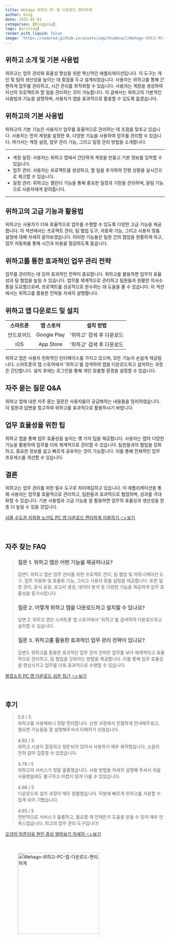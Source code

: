 ```yaml
---
title: Wehago 위하고 PC 앱 다운로드 편리하게
author: bing
date: 2025-02-01
categories: [Blogging]
tags: [writing]
render_with_liquid: false
image: 'https://somered.github.io/assets/img/thumbnail/Wehago-위하고-PC-앱-다운로드-편리하게.webp'
---
```



<h2 id='위하고_소개'>위하고 소개 및 기본 사용법</h2>

<p>위하고는 업무 관리와 효율성 향상을 위한 혁신적인 애플리케이션입니다. 이 도구는 개인 및 팀의 생산성을 높이는 데 중점을 두고 설계되었습니다. 사용자는 위하고를 통해 간편하게 업무를 관리하고, 시간 관리를 최적화할 수 있습니다. 사용자는 계정을 생성하여 자신의 프로젝트와 할 일을 관리하는 것이 가능합니다. 이 글에서는 위하고의 기본적인 사용법과 기능을 설명하며, 사용자가 앱을 효과적으로 활용할 수 있도록 돕겠습니다.</p>

<h2 id='기본_사용법'>위하고의 기본 사용법</h2>

<p>위하고의 기본 기능은 사용자가 업무를 효율적으로 관리하는 데 초점을 맞추고 있습니다. 사용자는 먼저 계정을 설정한 후, 다양한 기능을 사용하여 업무를 관리할 수 있습니다. 여기서는 계정 설정, 업무 관리 기능, 그리고 일정 관리 방법을 소개합니다.</p>

<hr />

<ul>
    <li>계정 설정: 사용자는 위하고 앱에서 간단하게 계정을 만들고 기본 정보를 입력할 수 있습니다.</li>
    <li>업무 관리: 사용자는 프로젝트를 생성하고, 할 일을 추가하여 진행 상황을 실시간으로 체크할 수 있습니다.</li>
    <li>일정 관리: 위하고는 캘린더 기능을 통해 중요한 일정과 기한을 관리하며, 알림 기능으로 사용자에게 알려줍니다.</li>
</ul>

<hr />

<h2 id='고급_기능'>위하고의 고급 기능과 활용법</h2>

<p>위하고는 사용자가 더욱 효율적으로 업무를 수행할 수 있도록 다양한 고급 기능을 제공합니다. 이 섹션에서는 프로젝트 관리, 팀 협업 도구, 자동화 기능, 그리고 사용자 맞춤 설정에 대해 자세히 알아보겠습니다. 이러한 기능들은 팀원 간의 협업을 원활하게 하고, 업무 자동화를 통해 시간과 비용을 절감하도록 돕습니다.</p>

<h2 id='업무_관리_전략'>위하고를 통한 효과적인 업무 관리 전략</h2>

<p>업무를 관리하는 데 있어 효과적인 전략이 중요합니다. 위하고를 활용하면 업무의 효율성과 팀 협업을 높일 수 있습니다. 업무를 체계적으로 관리하고 팀원들과 원활한 의사소통을 도모함으로써, 프로젝트를 성공적으로 완수하는 데 도움을 줄 수 있습니다. 이 섹션에서는 위하고를 활용한 전략을 자세히 설명합니다.</p>

<h2 id='위하고_앱_다운로드'>위하고 앱 다운로드 및 설치</h2>

<table>
    <tr>
        <td style="text-align: center; height: 17px;"><b>스마트폰</b></td>
        <td style="text-align: center; height: 17px;"><b>앱 스토어</b></td>
        <td style="text-align: center; height: 17px;"><b>설치 방법</b></td>
    </tr>
    <tr>
        <td style="text-align: center; height: 17px;">안드로이드</td>
        <td style="text-align: center; height: 17px;">Google Play</td>
        <td style="text-align: center; height: 17px;">'위하고' 검색 후 다운로드</td>
    </tr>
    <tr>
        <td style="text-align: center; height: 17px;">iOS</td>
        <td style="text-align: center; height: 17px;">App Store</td>
        <td style="text-align: center; height: 17px;">'위하고' 검색 후 다운로드</td>
    </tr>
</table>

<p>위하고 앱은 사용자 친화적인 인터페이스를 가지고 있으며, 모든 기능이 손쉽게 제공됩니다. 스마트폰의 앱 스토어에서 '위하고'를 검색하여 앱을 다운로드하고 설치하는 과정은 간단합니다. 설치 후에는 로그인을 통해 개인 맞춤형 환경을 설정할 수 있습니다.</p>

<h2 id='자주_묻는_질문'>자주 묻는 질문 Q&A</h2>

<p>위하고 앱에 대한 자주 묻는 질문은 사용자들이 궁금해하는 내용들을 정리하였습니다. 이 질문과 답변을 참고하여 위하고를 효과적으로 활용하시기 바랍니다.</p>

<h2 id='업무_효율성'>업무 효율성을 위한 팁</h2>

<p>위하고 앱을 통해 업무 효율성을 높이는 몇 가지 팁을 제공합니다. 사용자는 앱의 다양한 기능을 활용하여 업무를 더욱 체계적으로 관리할 수 있습니다. 팀원들과의 협업을 강화하고, 중요한 정보를 쉽고 빠르게 공유하는 것이 가능합니다. 이를 통해 전체적인 업무 프로세스를 개선할 수 있습니다.</p>

<h2 id='결론'>결론</h2>

<p>위하고는 업무 관리를 위한 필수 도구로 자리매김하고 있습니다. 이 애플리케이션을 통해 사용자는 업무를 효율적으로 관리하고, 팀원들과 효과적으로 협업하며, 성과를 극대화할 수 있습니다. 기본 사용법과 고급 기능을 잘 활용하면 업무의 효율성과 생산성을 한층 더 높일 수 있을 것입니다.</p>


<p><a class="click-button" title="서울 수도권 지하철 노선도 PC 앱 다운로드 편리하게 이용하기" href="https://somered.github.io/posts/%EC%84%9C%EC%9A%B8-%EC%88%98%EB%8F%84%EA%B6%8C-%EC%A7%80%ED%95%98%EC%B2%A0-%EB%85%B8%EC%84%A0%EB%8F%84-PC-%EC%95%B1-%EB%8B%A4%EC%9A%B4%EB%A1%9C%EB%93%9C-%ED%8E%B8%EB%A6%AC%ED%95%98%EA%B2%8C-%EC%9D%B4%EC%9A%A9%ED%95%98%EA%B8%B0/" rel="dofollow">서울 수도권 지하철 노선도 PC 앱 다운로드 편리하게 이용하기 👈 보기</a></p><br>
<h2 id='자주_찾는_FAQ'>자주 찾는 FAQ</h2>
<div itemscope="" itemtype="https://schema.org/FAQPage"> 
<blockquote> 
<div itemscope="" itemprop="mainEntity" itemtype="https://schema.org/Question"> 
<h3 itemprop="name">질문 1. 위하고 앱은 어떤 기능을 제공하나요?</h3> 
<div itemscope="" itemprop="acceptedAnswer" itemtype="https://schema.org/Answer"> 
<span itemprop="text"> 
<p>답변1. 위하고 앱은 업무 관리를 위한 프로젝트 관리, 팀 협업 및 커뮤니케이션 도구, 업무 자동화 및 효율화 기능, 그리고 사용자 맞춤 설정을 제공합니다. 또한 일정 관리, 문서 공유, 보고서 생성, 데이터 분석 등 다양한 기능을 제공하여 업무 효율성을 증가시킵니다.</p> 
</span> 
</div> 
</div> 

<div itemscope="" itemprop="mainEntity" itemtype="https://schema.org/Question"> 
<h3 itemprop="name">질문 2. 어떻게 위하고 앱을 다운로드하고 설치할 수 있나요?</h3> 
<div itemscope="" itemprop="acceptedAnswer" itemtype="https://schema.org/Answer"> 
<span itemprop="text"> 
<p>답변 2. 위하고 앱은 스마트폰 앱 스토어에서 '위하고'를 검색하여 다운로드하고 설치할 수 있습니다.</p> 
</span> 
</div> 
</div> 

<div itemscope="" itemprop="mainEntity" itemtype="https://schema.org/Question"> 
<h3 itemprop="name">질문 3. 위하고를 활용한 효과적인 업무 관리 전략이 있나요?</h3> 
<div itemscope="" itemprop="acceptedAnswer" itemtype="https://schema.org/Answer"> 
<span itemprop="text"> 
<p>답변3. 위하고를 활용한 효과적인 업무 관리 전략은 업무를 보다 체계적이고 효율적으로 관리하고, 팀 협업을 강화하는 방법을 제공합니다. 이를 통해 업무 효율성을 향상시키고 업무를 더욱 효과적으로 수행할 수 있습니다.</p> 
</span> 
</div> 
</div> 
</blockquote> 
</div>
<p><a class="click-button" title="발로소득 PC 앱 다운로드 쉬운 접근" href="https://somered.github.io/posts/%EB%B0%9C%EB%A1%9C%EC%86%8C%EB%93%9D-PC-%EC%95%B1-%EB%8B%A4%EC%9A%B4%EB%A1%9C%EB%93%9C-%EC%89%AC%EC%9A%B4-%EC%A0%91%EA%B7%BC/" rel="dofollow">발로소득 PC 앱 다운로드 쉬운 접근 👈 보기</a></p><br>
<h2 id='후기'>후기</h2>
<div itemscope itemtype="https://schema.org/Product">
  <blockquote>
  <div itemprop="review" itemscope itemtype="https://schema.org/Review">
      <div itemprop="reviewRating" itemscope itemtype="https://schema.org/Rating"> <span itemprop="ratingValue">5.0</span> / <span itemprop="bestRating">5</span> </div>
      <span itemprop="reviewBody">위하고를 사용해보니 정말 편리합니다. 신청 과정에서 친절하게 안내해주셨고, 필요한 기능들을 잘 설명해주셔서 이해하기 쉬웠습니다.</span>
  </div>
  <br>
  <div itemprop="review" itemscope itemtype="https://schema.org/Review">
      <div itemprop="reviewRating" itemscope itemtype="https://schema.org/Rating"> <span itemprop="ratingValue">4.92</span> / <span itemprop="bestRating">5</span> </div>
      <span itemprop="reviewBody">위하고 시설이 깔끔하고 정돈되어 있어서 사용하기 매우 쾌적했습니다. 소음이 전혀 없어 집중할 수 있었습니다.</span>
  </div>
  <br>
  <div itemprop="review" itemscope itemtype="https://schema.org/Review">
      <div itemprop="reviewRating" itemscope itemtype="https://schema.org/Rating"> <span itemprop="ratingValue">4.79</span> / <span itemprop="bestRating">5</span> </div>
      <span itemprop="reviewBody">위하고의 서비스가 정말 훌륭했습니다. 사용 방법을 자세히 설명해 주셔서 처음 사용했음에도 불구하고 어렵지 않게 다룰 수 있었습니다.</span>
  </div>
  <br>
  <div itemprop="review" itemscope itemtype="https://schema.org/Review">
      <div itemprop="reviewRating" itemscope itemtype="https://schema.org/Rating"> <span itemprop="ratingValue">4.96</span> / <span itemprop="bestRating">5</span> </div>
      <span itemprop="reviewBody">다운로드와 설치 과정이 매우 원활했습니다. 덕분에 빠르게 위하고를 사용할 수 있게 되어 기뻤습니다.</span>
  </div>
  <br>
  <div itemprop="review" itemscope itemtype="https://schema.org/Review">
      <div itemprop="reviewRating" itemscope itemtype="https://schema.org/Rating"> <span itemprop="ratingValue">4.95</span> / <span itemprop="bestRating">5</span> </div>
      <span itemprop="reviewBody">전반적으로 서비스가 훌륭하고, 필요할 때 언제든지 도움을 받을 수 있어 매우 만족스럽습니다. 최고의 업무 관리 도구입니다!</span>
  </div>
  </blockquote>
</div>
<p><a class="click-button" title="오금이 아픈이유 원인 증상 알아보기 자세히" href="https://somered.github.io/posts/%EC%98%A4%EA%B8%88%EC%9D%B4-%EC%95%84%ED%94%88%EC%9D%B4%EC%9C%A0-%EC%9B%90%EC%9D%B8-%EC%A6%9D%EC%83%81-%EC%95%8C%EC%95%84%EB%B3%B4%EA%B8%B0-%EC%9E%90%EC%84%B8%ED%9E%88/" rel="dofollow">오금이 아픈이유 원인 증상 알아보기 자세히 👈 보기</a></p><br>
<figure class="image"><img src="https://somered.github.io/assets/img/thumbnail/Wehago-위하고-PC-앱-다운로드-편리하게.webp" alt="Wehago-위하고-PC-앱-다운로드-편리하게" width="256" height="256"></figure>